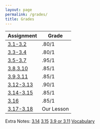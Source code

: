 ```yaml
---
layout: page
permalink: /grades/
title: Grades
---
```

|Assignment|Grade|
|---|---|
|[3.1-3.2](https://iconicshark3.github.io/ColinMills/week-13/big-idea-3/2022/11/18/expressions-and-strings.html)|.80/1|
|[3.3-3.4](https://iconicshark3.github.io/ColinMills/week%2013/2022/11/28/lesson-1-Homework.html)|.80/1|
|[3.5-3.7](https://iconicshark3.github.io/ColinMills/week%2013/2022/11/30/homework.html)|.95/1|
|[3.8,3.10](https://iconicshark3.github.io/ColinMills/2022/11/26/listanditerationhomework.html)|.85/1|
|[3.9,3.11](https://iconicshark3.github.io/ColinMills/2022/12/07/homework.html)|.85/1|
|[3.12-3.13](https://iconicshark3.github.io/ColinMills/2022/12/01/notetemplate.html)|.90/1|
|[3.14-3.15](https://iconicshark3.github.io/ColinMills/week-13/big-idea-3/2022/12/03/libraries-hw.html)|.85/1|
|[3.16](https://iconicshark3.github.io/ColinMills/2022/12/12/hw.html)|.85/1|
|[3.17-3.18](https://henerystone.github.io/ws2/lesson)|Our Lesson|

Extra Notes:
[3.14](https://iconicshark3.github.io/ColinMills/2022/12/10/3.14-Libraries.html)
[3.15](https://iconicshark3.github.io/ColinMills/week-13/big-idea-3/2022/12/01/StudentCopyRandomValues.html)
[3.9 or 3.11](https://iconicshark3.github.io/ColinMills/2022/11/29/Developing-Algorithms.html)
[Vocabulary](https://iconicshark3.github.io/ColinMills/vocabulary/)